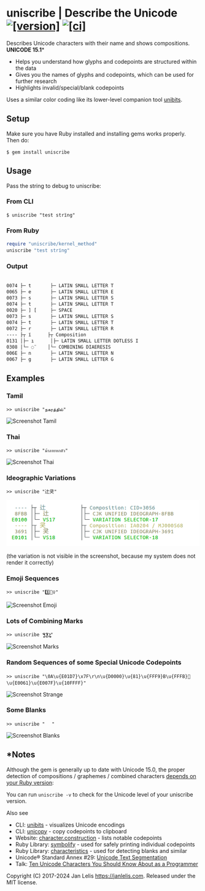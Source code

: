 # uniscribe | Describe the Unicode [![[version]](https://badge.fury.io/rb/uniscribe.svg)](https://badge.fury.io/rb/uniscribe)  [![[ci]](https://github.com/janlelis/uniscribe/workflows/Test/badge.svg)](https://github.com/janlelis/uniscribe/actions?query=workflow%3ATest)

Describes Unicode characters with their name and shows compositions. **UNICODE 15.1**\*

- Helps you understand how glyphs and codepoints are structured within the data
- Gives you the names of glyphs and codepoints, which can be used for further research
- Highlights invalid/special/blank codepoints

Uses a similar color coding like its lower-level companion tool [unibits](https://github.com/janlelis/unibits).

## Setup

Make sure you have Ruby installed and installing gems works properly. Then do:

```
$ gem install uniscribe
```

## Usage

Pass the string to debug to uniscribe:

### From CLI

```
$ uniscribe "test strı̈ng"
```

### From Ruby

```ruby
require "uniscribe/kernel_method"
uniscribe "test strı̈ng"
```

### Output

```

0074 ├─ t		├─ LATIN SMALL LETTER T
0065 ├─ e		├─ LATIN SMALL LETTER E
0073 ├─ s		├─ LATIN SMALL LETTER S
0074 ├─ t		├─ LATIN SMALL LETTER T
0020 ├─ ] [		├─ SPACE
0073 ├─ s		├─ LATIN SMALL LETTER S
0074 ├─ t		├─ LATIN SMALL LETTER T
0072 ├─ r		├─ LATIN SMALL LETTER R
---- ├┬ ı̈		├┬ Composition
0131 │├─ ı		│├─ LATIN SMALL LETTER DOTLESS I
0308 │└─ ◌̈		│└─ COMBINING DIAERESIS
006E ├─ n		├─ LATIN SMALL LETTER N
0067 ├─ g		├─ LATIN SMALL LETTER G

```

## Examples

### Tamil

`>> uniscribe "நகரத்தில்"`

![Screenshot Tamil](/screenshots/tamil.png?raw=true "Tamil")

### Thai

`>> uniscribe "ม้าลายหกตัว"`

![Screenshot Thai](/screenshots/thai.png?raw=true "Thai")

### Ideographic Variations

`>> uniscribe "辻󠄀㚑󠄁"`

![Screenshot Ideographic Variations](/screenshots/ideographic_variations.png?raw=true "Ideographic Variations")

(the variation is not visible in the screenshot, because my system does not render it correctly)

### Emoji Sequences

`>> uniscribe "3️⃣🤸‍♀"`

![Screenshot Emoji](/screenshots/emoji.png?raw=true "Emoji")

### Lots of Combining Marks

`>> uniscribe "̶̧̨̱̹̭̯ͧ̾ͬC̷̙̲̝͖ͭ̏ͥͮ͟Oͮ͏̮̪̝͍"`

![Screenshot Marks](/screenshots/marks.png?raw=true "Marks")

### Random Sequences of some Special Unicode Codepoints

`>> uniscribe "\0A\u{E01D7}\x7F\r\n\u{D0000}\u{81}\u{FFF9}B\u{FFFB}🏴\u{E0061}\u{E007F}\u{10FFFF}"`

![Screenshot Strange](/screenshots/strange.png?raw=true "Strange")

### Some Blanks

`>> uniscribe "­ᅠ ⁬﻿𝅸"`

![Screenshot Blanks](/screenshots/blanks.png?raw=true "Blanks")

## \*Notes

Although the gem is generally up to date with Unicode 15.0, the proper detection of compositions / graphemes / combined characters [depends on your Ruby version](https://idiosyncratic-ruby.com/73-unicode-version-mapping.html):

You can run `uniscribe -v` to check for the Unicode level of your uniscribe version.

Also see

- CLI: [unibits](https://github.com/janlelis/unibits) - visualizes Unicode encodings
- CLI: [unicopy](https://github.com/janlelis/unicopy) - copy codepoints to clipboard
- Website: [character.construction](https://character.construction) - lists notable codepoints
- Ruby Library: [symbolify](https://github.com/janlelis/symbolify) - used for safely printing individual codepoints
- Ruby Library: [characteristics](https://github.com/janlelis/characteristics) - used for detecting blanks and similar
- Unicode® Standard Annex #29: [Unicode Text Segmentation](https://unicode.org/reports/tr29/)
- Talk: [Ten Unicode Characters You Should Know About as a Programmer](https://www.youtube.com/watch?v=hlryzsdGtZo)

Copyright (C) 2017-2024 Jan Lelis <https://janlelis.com>. Released under the MIT license.
